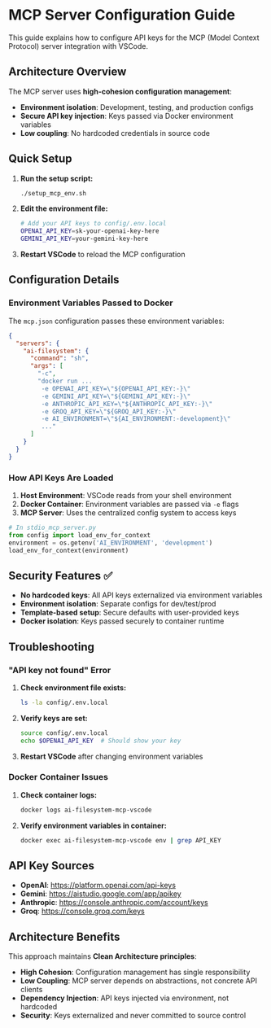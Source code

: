 # MCP Server Configuration Guide

This guide explains how to configure API keys for the MCP (Model Context Protocol) server integration with VSCode.

## Architecture Overview

The MCP server uses **high-cohesion configuration management**:

- **Environment isolation**: Development, testing, and production configs
- **Secure API key injection**: Keys passed via Docker environment variables
- **Low coupling**: No hardcoded credentials in source code

## Quick Setup

1. **Run the setup script:**

   ```bash
   ./setup_mcp_env.sh
   ```

2. **Edit the environment file:**

   ```bash
   # Add your API keys to config/.env.local
   OPENAI_API_KEY=sk-your-openai-key-here
   GEMINI_API_KEY=your-gemini-key-here
   ```

3. **Restart VSCode** to reload the MCP configuration

## Configuration Details

### Environment Variables Passed to Docker

The `mcp.json` configuration passes these environment variables:

```json
{
  "servers": {
    "ai-filesystem": {
      "command": "sh",
      "args": [
        "-c",
        "docker run ...
         -e OPENAI_API_KEY=\"${OPENAI_API_KEY:-}\"
         -e GEMINI_API_KEY=\"${GEMINI_API_KEY:-}\"
         -e ANTHROPIC_API_KEY=\"${ANTHROPIC_API_KEY:-}\"
         -e GROQ_API_KEY=\"${GROQ_API_KEY:-}\"
         -e AI_ENVIRONMENT=\"${AI_ENVIRONMENT:-development}\"
         ..."
      ]
    }
  }
}
```

### How API Keys Are Loaded

1. **Host Environment**: VSCode reads from your shell environment
2. **Docker Container**: Environment variables are passed via `-e` flags
3. **MCP Server**: Uses the centralized config system to access keys

```python
# In stdio_mcp_server.py
from config import load_env_for_context
environment = os.getenv('AI_ENVIRONMENT', 'development')
load_env_for_context(environment)
```

## Security Features ✅

- **No hardcoded keys**: All API keys externalized via environment variables
- **Environment isolation**: Separate configs for dev/test/prod
- **Template-based setup**: Secure defaults with user-provided keys
- **Docker isolation**: Keys passed securely to container runtime

## Troubleshooting

### "API key not found" Error

1. **Check environment file exists:**

   ```bash
   ls -la config/.env.local
   ```

2. **Verify keys are set:**

   ```bash
   source config/.env.local
   echo $OPENAI_API_KEY  # Should show your key
   ```

3. **Restart VSCode** after changing environment variables

### Docker Container Issues

1. **Check container logs:**

   ```bash
   docker logs ai-filesystem-mcp-vscode
   ```

2. **Verify environment variables in container:**
   ```bash
   docker exec ai-filesystem-mcp-vscode env | grep API_KEY
   ```

## API Key Sources

- **OpenAI**: https://platform.openai.com/api-keys
- **Gemini**: https://aistudio.google.com/app/apikey
- **Anthropic**: https://console.anthropic.com/account/keys
- **Groq**: https://console.groq.com/keys

## Architecture Benefits

This approach maintains **Clean Architecture principles**:

- **High Cohesion**: Configuration management has single responsibility
- **Low Coupling**: MCP server depends on abstractions, not concrete API clients
- **Dependency Injection**: API keys injected via environment, not hardcoded
- **Security**: Keys externalized and never committed to source control
